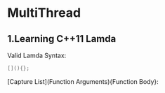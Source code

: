 # MultiThread
1.Learning C++11 Lamda
---
 Valid Lamda Syntax: <br>
 ```cpp
 [](){};
 ```
 [Capture List](Function Arguments){Function Body}:
